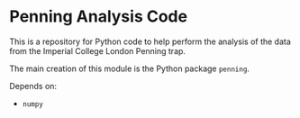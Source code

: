 # Penning Analysis Code

This is a repository for Python code to help perform the analysis of the data
from the Imperial College London Penning trap.

The main creation of this module is the Python package ``penning``.

Depends on:
 - `numpy`
